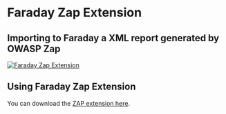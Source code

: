 # Faraday Zap Extension
## Importing to Faraday a XML report generated by OWASP Zap
[![Faraday Zap Extension](http://img.youtube.com/vi/wT662yF5G-o/0.jpg)](https://www.youtube.com/watch?v=wT662yF5G-o "Faraday ZAP")

## Using Faraday Zap Extension

You can download the [ZAP extension here](https://github.com/infobyte/faraday/releases/download/v3.3/zap-plugin.zap).
